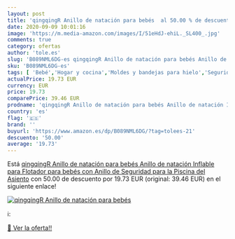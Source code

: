 ```yaml
---
layout: post
title: 'qingqingR Anillo de natación para bebés  al 50.00 % de descuento'
date: 2020-09-09 10:01:16
image: 'https://m.media-amazon.com/images/I/51eHdJ-ehiL._SL400_.jpg'
comments: true
category: ofertas
author: 'tole.es'
slug: 'B089NML6DG-es qingqingR Anillo de natación para bebés Anillo de natación...'
sku: 'B089NML6DG-es'
tags: [ 'Bebé','Hogar y cocina','Moldes y bandejas para hielo','Seguridad','Utensilios de bar','Utensilios de cocina','Vigilabebés','bebés', ]
actualPrice: 19.73 EUR
currency: EUR
price: 19.73
comparePrice: 39.46 EUR
prodname: 'qingqingR Anillo de natación para bebés Anillo de natación Inflable para Flotador para bebés con Anillo de Seguridad para la Piscina del Asiento'
country: 'es'
flag: '🇪🇸'
brand: ''
buyurl: 'https://www.amazon.es/dp/B089NML6DG/?tag=tolees-21'
descuento: '50.00'
average: '19.73'
---
```


Está [qingqingR Anillo de natación para bebés Anillo de natación Inflable para Flotador para bebés con Anillo de Seguridad para la Piscina del Asiento](https://www.amazon.es/dp/B089NML6DG/?tag=tolees-21) con 50.00 de descuento por 19.73 EUR (original: 39.46 EUR) en el siguiente enlace!

[![qingqingR Anillo de natación para bebés ](https://m.media-amazon.com/images/I/51eHdJ-ehiL._SL400_.jpg)](https://www.amazon.es/dp/B089NML6DG/?tag=tolees-21)

ℹ️:


[🛒 Ver la oferta!!](https://www.amazon.es/dp/B089NML6DG/?tag=tolees-21)
